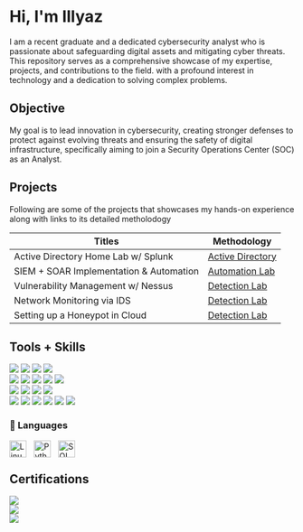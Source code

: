 
# Hi, I'm Illyaz


I am a recent graduate and a dedicated cybersecurity analyst who is passionate about safeguarding digital assets and mitigating cyber threats. This repository serves as a comprehensive showcase of my expertise, projects, and contributions to the field. with a profound interest in technology and a dedication to solving complex problems.

## Objective

My goal is to lead innovation in cybersecurity, creating stronger defenses to protect against evolving threats and ensuring the safety of digital infrastructure, specifically aiming to join a Security Operations Center (SOC) as an Analyst.

## Projects
 Following are some of the projects that showcases my hands-on experience along with links to its detailed metholodogy

| Titles                                        | Methodology        |
|-----------------------------------------------|----------------------------|
| Active Directory Home Lab w/ Splunk     | <a href="https://github.com/mohd-illyaz/Active-Directory-Home-Lab-w-Splunk">Active Directory</a>|
| SIEM + SOAR Implementation & Automation | <a href="https://github.com/mohd-illyaz/Automation-Lab-with-SOAR">Automation Lab</a>|
| Vulnerability Management w/ Nessus      | <a href="https://google.com">Detection Lab</a>|
| Network Monitoring via IDS              | <a href="https://google.com">Detection Lab</a>|
| Setting up a Honeypot in Cloud          |<a href="https://google.com">Detection Lab</a>|



## Tools + Skills 

<div>
     <img src="https://img.shields.io/badge/-Splunk-000000?&style=for-the-badge&logo=Splunk&logoColor=white" />
     <img src="https://img.shields.io/badge/-Snort-FF4500?&style=for-the-badge&logo=Snort&logoColor=white" />
     <img src="https://img.shields.io/badge/-Shuffle-0088CC?&style=for-the-badge&logoColor=white" />
     <img src="https://img.shields.io/badge/-Elastic-005571?&style=for-the-badge&logo=Elastic&logoColor=white" />
</div>


<div>
    <img src="https://img.shields.io/badge/-Wireshark-1679A7?&style=for-the-badge&logo=Wireshark&logoColor=white" />
    <img src="https://img.shields.io/badge/-Nessus-0489B1?&style=for-the-badge&logo=Nessus&logoColor=white" />
    <img src="https://img.shields.io/badge/-The%20Hive-1679A7?&style=for-the-badge&logo=The%20Hive&logoColor=white" />
    <img src="https://img.shields.io/badge/-Nmap-2C2D72?&style=for-the-badge&logo=Nmap&logoColor=white" />
    <img src="https://img.shields.io/badge/-Burp_Suite-FF6347?&style=for-the-badge&logo=burp&logoColor=white" /> 
</div>


<div>
    <img src="https://img.shields.io/badge/-Kali%20Linux-1679A7?&style=for-the-badge&logo=Kali%20Linux&logoColor=white" />
    <img src="https://img.shields.io/badge/-Atomic_Red_Team-FF4500?&style=for-the-badge&logoColor=white" />
    <img src="https://img.shields.io/badge/-MITRE_ATT%26CK-2C2D72?&style=for-the-badge&logo=MITREATT%26CK&logoColor=white" />
    <img src="https://img.shields.io/badge/-Metasploitable-000000?&style=for-the-badge&logoColor=white" />   
</div>


<div>
<img src="https://img.shields.io/badge/-Wazuh-1679A7?&style=for-the-badge&logo=Wazuh&logoColor=white" />
<img src="https://img.shields.io/badge/-Sysmon-007ACC?&style=for-the-badge&logo=windows&logoColor=white" />
<img src="https://img.shields.io/badge/-Parrot%20OS-1679A7?&style=for-the-badge&logo=Parrot%20OS&logoColor=white" />
<img src="https://img.shields.io/badge/-VirusTotal-1679A7?&style=for-the-badge&logo=VirusTotal&logoColor=white" />
<img src="https://img.shields.io/badge/-Tenable-1679A7?&style=for-the-badge&logo=Tenable&logoColor=white" />
<img src="https://img.shields.io/badge/-PowerShell-1679A7?&style=for-the-badge&logo=PowerShell&logoColor=white" />
</div>


### 🧰 Languages

<img align="left" alt="Linux" width="30px" style="padding-right:10px;" src="https://cdn.jsdelivr.net/gh/devicons/devicon/icons/linux/linux-original.svg" />
<img align="left" alt="Python" width="30px" style="padding-right:10px;" src="https://cdn.jsdelivr.net/gh/devicons/devicon/icons/python/python-plain.svg" />
<img align="left" alt="SQL" width="30px" style="padding-right:10px;" src="https://cdn.jsdelivr.net/gh/devicons/devicon@latest/icons/azuresqldatabase/azuresqldatabase-original.svg" />
          
<br />

#

## Certifications

<div>
<img src="https://img.shields.io/badge/-Security%2B-FF0000?&style=for-the-badge&logo=CompTIA&logoColor=white" />
</div>
<div>
 <img src="https://img.shields.io/badge/-EC_Council_CSA-312E81?&style=for-the-badge&logo=EC-Council&logoColor=white" />
</div>
<div>
<img src="https://img.shields.io/badge/-Google_Cybersecurity_Professional-4285F4?&style=for-the-badge&logo=Google&logoColor=white" />
</div>
